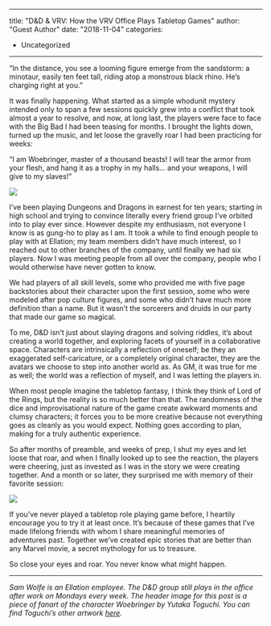 
---
title: "D&#038;D &#038; VRV: How the VRV Office Plays Tabletop Games"
author: "Guest Author"
date: "2018-11-04"
categories:
- Uncategorized
---

“In the distance, you see a looming figure emerge from the sandstorm: a minotaur, easily ten feet tall, riding atop a monstrous black rhino. He’s charging right at you.”

It was finally happening. What started as a simple whodunit mystery intended only to span a few sessions quickly grew into a conflict that took almost a year to resolve, and now, at long last, the players were face to face with the Big Bad I had been teasing for months. I brought the lights down, turned up the music, and let loose the gravelly roar I had been practicing for weeks:

“I am Woebringer, master of a thousand beasts! I will tear the armor from your flesh, and hang it as a trophy in my halls… and your weapons, I will give to my slaves!”

![](https://i1.wp.com/vrvblog.co/wp-content/uploads/2018/04/img2.jpg?resize=614%2C428&#038;ssl=1)

I’ve been playing Dungeons and Dragons in earnest for ten years; starting in high school and trying to convince literally every friend group I’ve orbited into to play ever since. However despite my enthusiasm, not everyone I know is as gung-ho to play as I am. It took a while to find enough people to play with at Ellation; my team members didn’t have much interest, so I reached out to other branches of the company, until finally we had six players. Now I was meeting people from all over the company, people who I would otherwise have never gotten to know.

We had players of all skill levels, some who provided me with five page backstories about their character upon the first session, some who were modeled after pop culture figures, and some who didn’t have much more definition than a name. But it wasn’t the sorcerers and druids in our party that made our game so magical.

To me, D&D isn’t just about slaying dragons and solving riddles, it’s about creating a world together, and exploring facets of yourself in a collaborative space. Characters are intrinsically a reflection of oneself; be they an exaggerated self-caricature, or a completely original character, they are the avatars we choose to step into another world as. As GM, it was true for me as well; the world was a reflection of myself, and I was letting the players in.

When most people imagine the tabletop fantasy, I think they think of Lord of the Rings, but the reality is so much better than that. The randomness of the dice and improvisational nature of the game create awkward moments and clumsy characters; it forces you to be more creative because not everything goes as cleanly as you would expect. Nothing goes according to plan, making for a truly authentic experience.

So after months of preamble, and weeks of prep, I shut my eyes and let loose that roar, and when I finally looked up to see the reaction, the players were cheering, just as invested as I was in the story we were creating together. And a month or so later, they surprised me with memory of their favorite session:

![](https://i2.wp.com/vrvblog.co/wp-content/uploads/2018/04/img3.jpg?resize=1170%2C658&#038;ssl=1)

If you’ve never played a tabletop role playing game before, I heartily encourage you to try it at least once. It’s because of these games that I’ve made lifelong friends with whom I share meaningful memories of adventures past. Together we’ve created epic stories that are better than any Marvel movie, a secret mythology for us to treasure. 

So close your eyes and roar. You never know what might happen.

---

*Sam Wolfe is an Ellation employee. The D&D group still plays in the office after work on Mondays every week. The header image for this post is a piece of fanart of the character Woebringer by Yutaka Toguchi. You can find Toguchi&#8217;s other artwork [here](http://kindcoffee.tumblr.com/).*
